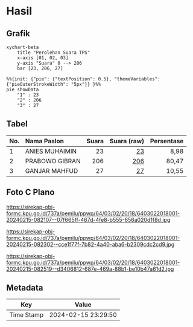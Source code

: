 # Hasil

## Grafik

```mermaid
xychart-beta
    title "Perolehan Suara TPS"
    x-axis [01, 02, 03]
    y-axis "Suara" 0 --> 206
    bar [23, 206, 27]
```

```mermaid
%%{init: {"pie": {"textPosition": 0.5}, "themeVariables": {"pieOuterStrokeWidth": "5px"}} }%%
pie showData
    "1" : 23
    "2" : 206
    "3" : 27
```

## Tabel

| No. | Nama Paslon    | Suara | Suara (raw) | Persentase |
|:--- |:-------------- | -----:| -----------:| ----------:|
| 1   | ANIES MUHAIMIN | 23    | [23][p-1]   | 8,98       |
| 2   | PRABOWO GIBRAN | 206   | [206][p-2]  | 80,47      |
| 3   | GANJAR MAHFUD  | 27    | [27][p-3]   | 10,55      |


[p-1]: https://github.com/gigit-pemilu/pemilu-2024-64-kalimantan-timur/blob/main/pilpres/hitung-suara/sub/64-kalimantan-timur/sub/03-berau/sub/02-talisayan/sub/2018-suka-murya/sub/001-tps/sub/paslon-1.txt
[p-2]: https://github.com/gigit-pemilu/pemilu-2024-64-kalimantan-timur/blob/main/pilpres/hitung-suara/sub/64-kalimantan-timur/sub/03-berau/sub/02-talisayan/sub/2018-suka-murya/sub/001-tps/sub/paslon-2.txt
[p-3]: https://github.com/gigit-pemilu/pemilu-2024-64-kalimantan-timur/blob/main/pilpres/hitung-suara/sub/64-kalimantan-timur/sub/03-berau/sub/02-talisayan/sub/2018-suka-murya/sub/001-tps/sub/paslon-3.txt

## Foto C Plano

https://sirekap-obj-formc.kpu.go.id/737a/pemilu/ppwp/64/03/02/20/18/6403022018001-20240215-082107--07f665ff-467d-4fe8-b555-656a020d1f8d.jpg

https://sirekap-obj-formc.kpu.go.id/737a/pemilu/ppwp/64/03/02/20/18/6403022018001-20240215-082302--cce1f77f-7b82-4a40-aba6-b2309cdc2cd9.jpg

https://sirekap-obj-formc.kpu.go.id/737a/pemilu/ppwp/64/03/02/20/18/6403022018001-20240215-082519--d3406812-687e-469a-88b1-be10b47a61d2.jpg


## Metadata

| Key        | Value               |
| ---------- | ------------------- |
| Time Stamp | 2024-02-15 23:29:50 |



